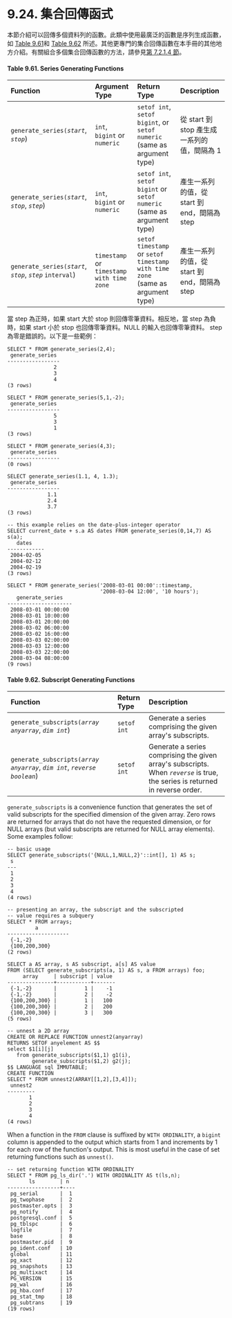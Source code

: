 # 9.24. 集合回傳函式

本節介紹可以回傳多個資料列的函數。此類中使用最廣泛的函數是序列生成函數，如 [Table 9.61](set-returning-functions.md#table-9-61-series-generating-functions)和 [Table 9.62](set-returning-functions.md#table-9-62-subscript-generating-functions) 所述。其他更專門的集合回傳函數在本手冊的其他地方介紹。有關組合多個集合回傳函數的方法，請參見[第 7.2.1.4 節](../queries/7.2.-zi-liao-biao-biao-shi-shi.md#7-2-1-the-from-clause)。

#### **Table 9.61. Series Generating Functions**

| Function | Argument Type | Return Type | Description |
| :--- | :--- | :--- | :--- |
| `generate_series(`_`start`_, _`stop`_\) | `int`, `bigint` or `numeric` | `setof int`, `setof bigint`, or `setof numeric` \(same as argument type\) | 從 start 到 stop 產生成一系列的值，間隔為 1 |
| `generate_series(`_`start`_, _`stop`_, _`step`_\) | `int`, `bigint` or `numeric` | `setof int`, `setof bigint` or `setof numeric` \(same as argument type\) | 產生一系列的值，從 start 到 end，間隔為 step |
| `generate_series(`_`start`_, _`stop`_, _`step`_ `interval`\) | `timestamp` or `timestamp with time zone` | `setof timestamp` or `setof timestamp with time zone` \(same as argument type\) | 產生一系列的值，從 start 到 end，間隔為 step |

當 step 為正時，如果 start 大於 stop 則回傳零筆資料。相反地，當 step 為負時，如果 start 小於 stop 也回傳零筆資料。NULL 的輸入也回傳零筆資料。 step 為零是錯誤的。以下是一些範例：

```text
SELECT * FROM generate_series(2,4);
 generate_series
-----------------
               2
               3
               4
(3 rows)

SELECT * FROM generate_series(5,1,-2);
 generate_series
-----------------
               5
               3
               1
(3 rows)

SELECT * FROM generate_series(4,3);
 generate_series
-----------------
(0 rows)

SELECT generate_series(1.1, 4, 1.3);
 generate_series 
-----------------
             1.1
             2.4
             3.7
(3 rows)

-- this example relies on the date-plus-integer operator
SELECT current_date + s.a AS dates FROM generate_series(0,14,7) AS s(a);
   dates
------------
 2004-02-05
 2004-02-12
 2004-02-19
(3 rows)

SELECT * FROM generate_series('2008-03-01 00:00'::timestamp,
                              '2008-03-04 12:00', '10 hours');
   generate_series   
---------------------
 2008-03-01 00:00:00
 2008-03-01 10:00:00
 2008-03-01 20:00:00
 2008-03-02 06:00:00
 2008-03-02 16:00:00
 2008-03-03 02:00:00
 2008-03-03 12:00:00
 2008-03-03 22:00:00
 2008-03-04 08:00:00
(9 rows)
```

#### **Table 9.62. Subscript Generating Functions**

| Function | Return Type | Description |
| :--- | :--- | :--- |
| `generate_subscripts(`_`array anyarray`_, _`dim int`_\) | `setof int` | Generate a series comprising the given array's subscripts. |
| `generate_subscripts(`_`array anyarray`_, _`dim int`_, _`reverse boolean`_\) | `setof int` | Generate a series comprising the given array's subscripts. When _`reverse`_ is true, the series is returned in reverse order. |

`generate_subscripts` is a convenience function that generates the set of valid subscripts for the specified dimension of the given array. Zero rows are returned for arrays that do not have the requested dimension, or for NULL arrays \(but valid subscripts are returned for NULL array elements\). Some examples follow:

```text
-- basic usage
SELECT generate_subscripts('{NULL,1,NULL,2}'::int[], 1) AS s;
 s 
---
 1
 2
 3
 4
(4 rows)

-- presenting an array, the subscript and the subscripted
-- value requires a subquery
SELECT * FROM arrays;
         a          
--------------------
 {-1,-2}
 {100,200,300}
(2 rows)

SELECT a AS array, s AS subscript, a[s] AS value
FROM (SELECT generate_subscripts(a, 1) AS s, a FROM arrays) foo;
     array     | subscript | value
---------------+-----------+-------
 {-1,-2}       |         1 |    -1
 {-1,-2}       |         2 |    -2
 {100,200,300} |         1 |   100
 {100,200,300} |         2 |   200
 {100,200,300} |         3 |   300
(5 rows)

-- unnest a 2D array
CREATE OR REPLACE FUNCTION unnest2(anyarray)
RETURNS SETOF anyelement AS $$
select $1[i][j]
   from generate_subscripts($1,1) g1(i),
        generate_subscripts($1,2) g2(j);
$$ LANGUAGE sql IMMUTABLE;
CREATE FUNCTION
SELECT * FROM unnest2(ARRAY[[1,2],[3,4]]);
 unnest2 
---------
       1
       2
       3
       4
(4 rows)
```

When a function in the `FROM` clause is suffixed by `WITH ORDINALITY`, a `bigint` column is appended to the output which starts from 1 and increments by 1 for each row of the function's output. This is most useful in the case of set returning functions such as `unnest()`.

```text
-- set returning function WITH ORDINALITY
SELECT * FROM pg_ls_dir('.') WITH ORDINALITY AS t(ls,n);
       ls        | n
-----------------+----
 pg_serial       |  1
 pg_twophase     |  2
 postmaster.opts |  3
 pg_notify       |  4
 postgresql.conf |  5
 pg_tblspc       |  6
 logfile         |  7
 base            |  8
 postmaster.pid  |  9
 pg_ident.conf   | 10
 global          | 11
 pg_xact         | 12
 pg_snapshots    | 13
 pg_multixact    | 14
 PG_VERSION      | 15
 pg_wal          | 16
 pg_hba.conf     | 17
 pg_stat_tmp     | 18
 pg_subtrans     | 19
(19 rows)
```

